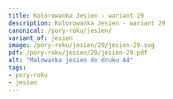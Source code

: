 ```yaml
---
title: Kolorowanka Jesien - wariant 29
description: Kolorowanka Jesien - wariant 29
canonical: /pory-roku/jesien/
variant_of: jesien
image: /pory-roku/jesien/29/jesien-29.svg
pdf: /pory-roku/jesien/29/jesien-29.pdf
alt: "Malowanka jesien do druku A4"
tags:
- pory-roku
- jesien
---
```

